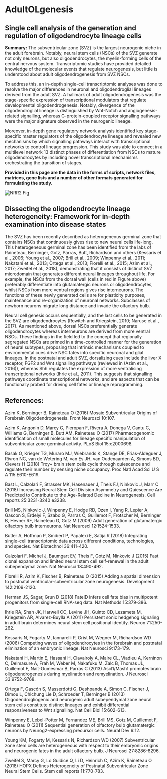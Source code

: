 
# **AdultOLgenesis**

## Single cell analysis of the generation and regulation of oligodendrocyte lineage cells


**Summary:** The subventricular zone (SVZ) is the largest neurogenic niche in the adult forebrain. Notably, neural stem cells (NSCs) of the SVZ generate not only neurons, but also oligodendrocytes, the myelin-forming cells of the central nervous system. Transcriptomic studies have provided detailed knowledge of the molecular events that regulate neurogenesis, but little is understood about adult oligodendrogenesis from SVZ NSCs.

To address this, an in-depth single-cell transcriptomic analyses was done to resolve the major differences in neuronal and oligodendroglial lineages derived from the adult SVZ. A hallmark of adult oligodendrogenesis was the stage-specific expression of transcriptional modulators that regulate developmental oligodendrogenesis. Notably, divergence of the oligodendroglial lineage is distinguished by Wnt-Notch and angiogenesis-related signalling, whereas G-protein-coupled receptor signalling pathways were the major signature observed in the neurogenic lineage.

Moreover, in-depth gene regulatory network analysis identified key stage-specific master regulators of the oligodendrocyte lineage and revealed new mechanisms by which signalling pathways interact with transcriptional networks to control lineage progression. This study was able to connect in a multilevel network 13 distinct phases of differentiation from NSCs to mature oligodendrocytes by including novel transcriptional mechanisms orchestrating the transition of stages.

**Provided in this page are the data in the forms of scripts, network files, matrices, gene lists and a number of other formats generated for formulating the study.**


![NRR2 Fig](https://user-images.githubusercontent.com/31452870/79333262-837d6100-7f1e-11ea-95d0-886b54d61c62.jpg)



## Dissecting the oligodendrocyte lineage heterogeneity: Framework for in-depth examination into disease states
The SVZ has been recently described as heterogeneous germinal zone that contains NSCs that continuously gives rise to new neural cells life-long. This heterogeneous germinal zone has been identified from the labs of Raineteau, Berninger, Gotz, Parras, Butt, Richardson and others (Kessaris et al., 2006; Young et al., 2007; Brill et al., 2009; Winpenny et al., 2011; Nakatani et al., 2013; Ortega et al., 2013; Fiorelli et al., 2015; Azim et al., 2017; Zweifel et al., 2018), demonstrating that it consists of distinct SVZ microdomain that generates different neural lineages throughout life. For example, the NSCs from the dorsal wall (cells in red in Figure above) preferably differentiate into glutamatergic neurons or oligodendrocytes, whilst NSCs from more ventral regions gives rise interneurons. The functions of these newly generated cells are for plasticity purposes, maintenance and re-organization of neuronal networks. Subclasses of newborn neurons migrate long distance and invade the olfactory bulb. 

Neural cell genesis occurs sequentially, and the last cells to be generated in the SVZ are oligodendrocytes (Rowitch and Kriegstein, 2010; Naruse et al., 2017). As mentioned above, dorsal NSCs preferentially generate oligodendrocytes whereas interneurons are derived from more ventral NSCs. These findings in the field led to the concept that regionally segregated NSCs are primed in a time-controlled manner for the generation of neural subtypes, proposing that intrinsic mechanisms coupled to environmental cues drive NSC fates into specific neuronal and glial lineages. In the postnatal and adult SVZ, dorsalizing cues include the liver X receptor, FGF2 and Wnt signalling pathways (reviewed in (Azim et al., 2016)), whereas Shh regulates the expression of more ventralising transcriptional networks (Ihrie et al., 2011). This suggests that signalling pathways coordinate transcriptional networks, and are aspects that can be functionally probed for driving cell fates or lineage reprogramming. 



## References: 
Azim K, Berninger B, Raineteau O (2016) Mosaic Subventricular Origins of Forebrain Oligodendrogenesis. Front Neurosci 10:107.

Azim K, Angonin D, Marcy G, Pieropan F, Rivera A, Donega V, Cantu C, Williams G, Berninger B, Butt AM, Raineteau O (2017) Pharmacogenomic identification of small molecules for lineage specific manipulation of subventricular zone germinal activity. PLoS Biol 15:e2000698.

Basak O, Krieger TG, Muraro MJ, Wiebrands K, Stange DE, Frias-Aldeguer J, Rivron NC, van de Wetering M, van Es JH, van Oudenaarden A, Simons BD, Clevers H (2018) Troy+ brain stem cells cycle through quiescence and regulate their number by sensing niche occupancy. Proc Natl Acad Sci U S A 115:E610-E619.

Bast L, Calzolari F, Strasser MK, Hasenauer J, Theis FJ, Ninkovic J, Marr C (2018) Increasing Neural Stem Cell Division Asymmetry and Quiescence Are Predicted to Contribute to the Age-Related Decline in Neurogenesis. Cell reports 25:3231-3240 e3238.

Brill MS, Ninkovic J, Winpenny E, Hodge RD, Ozen I, Yang R, Lepier A, Gascon S, Erdelyi F, Szabo G, Parras C, Guillemot F, Frotscher M, Berninger B, Hevner RF, Raineteau O, Gotz M (2009) Adult generation of glutamatergic olfactory bulb interneurons. Nat Neurosci 12:1524-1533.

Butler A, Hoffman P, Smibert P, Papalexi E, Satija R (2018) Integrating single-cell transcriptomic data across different conditions, technologies, and species. Nat Biotechnol 36:411-420.

Calzolari F, Michel J, Baumgart EV, Theis F, Gotz M, Ninkovic J (2015) Fast clonal expansion and limited neural stem cell self-renewal in the adult subependymal zone. Nat Neurosci 18:490-492.

Fiorelli R, Azim K, Fischer B, Raineteau O (2015) Adding a spatial dimension to postnatal ventricular-subventricular zone neurogenesis. Development 142:2109-2120.

Herman JS, Sagar, Grun D (2018) FateID infers cell fate bias in multipotent progenitors from single-cell RNA-seq data. Nat Methods 15:379-386.

Ihrie RA, Shah JK, Harwell CC, Levine JH, Guinto CD, Lezameta M, Kriegstein AR, Alvarez-Buylla A (2011) Persistent sonic hedgehog signaling in adult brain determines neural stem cell positional identity. Neuron 71:250-262.

Kessaris N, Fogarty M, Iannarelli P, Grist M, Wegner M, Richardson WD (2006) Competing waves of oligodendrocytes in the forebrain and postnatal elimination of an embryonic lineage. Nat Neurosci 9:173-179.

Nakatani H, Martin E, Hassani H, Clavairoly A, Maire CL, Viadieu A, Kerninon C, Delmasure A, Frah M, Weber M, Nakafuku M, Zalc B, Thomas JL, Guillemot F, Nait-Oumesmar B, Parras C (2013) Ascl1/Mash1 promotes brain oligodendrogenesis during myelination and remyelination. J Neurosci 33:9752-9768.

Ortega F, Gascón S, Masserdotti G, Deshpande A, Simon C, Fischer J, Dimou L, Chichung Lie D, Schroeder T, Berninger B (2013) Oligodendrogliogenic and neurogenic adult subependymal zone neural stem cells constitute distinct lineages and exhibit differential responsiveness to Wnt signalling. Nat Cell Biol 15:602-613.

Winpenny E, Lebel-Potter M, Fernandez ME, Brill MS, Gotz M, Guillemot F, Raineteau O (2011) Sequential generation of olfactory bulb glutamatergic neurons by Neurog2-expressing precursor cells. Neural Dev 6:12.

Young KM, Fogarty M, Kessaris N, Richardson WD (2007) Subventricular zone stem cells are heterogeneous with respect to their embryonic origins and neurogenic fates in the adult olfactory bulb. J Neurosci 27:8286-8296.

Zweifel S, Marcy G, Lo Guidice Q, Li D, Heinrich C, Azim K, Raineteau O (2018) HOPX Defines Heterogeneity of Postnatal Subventricular Zone Neural Stem Cells. Stem cell reports 11:770-783.






